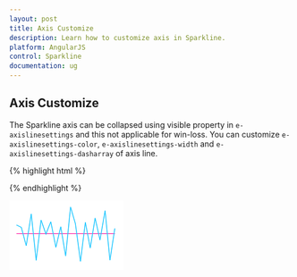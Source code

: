 ```yaml
---
layout: post
title: Axis Customize
description: Learn how to customize axis in Sparkline.
platform: AngularJS
control: Sparkline
documentation: ug
---
```


## Axis Customize 

The Sparkline axis can be collapsed using visible property in `e-axislinesettings` and this not applicable for win-loss. You can customize `e-axislinesettings-color`, `e-axislinesettings-width` and `e-axislinesettings-dasharray` of axis line.

 {% highlight html %}
 
 <html xmlns="http://www.w3.org/1999/xhtml" lang="en" ng-app="SparklineApp">
    <head>
        <title>Essential Studio for AngularJS: Sparkline</title>
        <!--CSS and Script file References -->
    </head>
  <body ng-controller="SparkCtrl">
    <div id="container" >
    <ej-sparkline e-axislinesettings-visible="true" e-axislinesettings-color="#ff14ae"></ej-sparkline>
    </div>
    <script>
    angular.module('SparkApp', ['ejangular'])
    .controller('SparkCtrl', function ($scope) {
                });
    </script>
    </body>
</html>

{% endhighlight %}

![](Axis-Customize_images/Axis-Customize_img1.png)